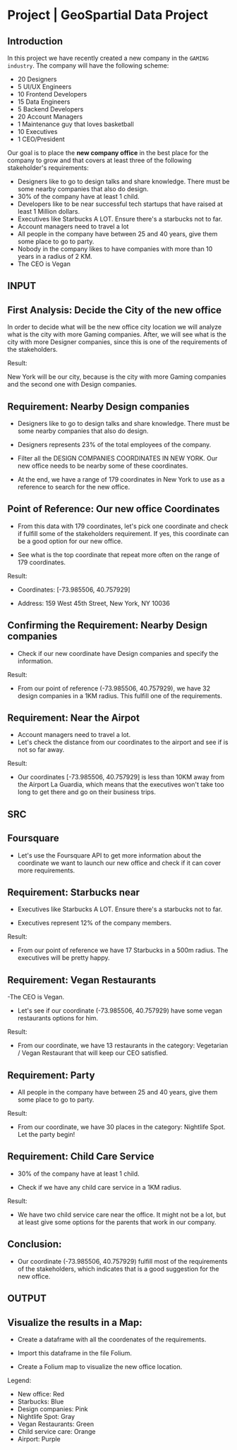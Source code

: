 # Project | GeoSpartial Data Project

## Introduction

In this project we have recently created a new company in the `GAMING industry`. The company will have the following scheme:

- 20 Designers
- 5 UI/UX Engineers
- 10 Frontend Developers
- 15 Data Engineers
- 5 Backend Developers
- 20 Account Managers
- 1 Maintenance guy that loves basketball
- 10 Executives
- 1 CEO/President

Our goal is to place the **new company office** in the best place for the company to grow and that covers at least three of the following stakeholder's requirements:

- Designers like to go to design talks and share knowledge. There must be some nearby companies that also do design.
- 30% of the company have at least 1 child.
- Developers like to be near successful tech startups that have raised at least 1 Million dollars.
- Executives like Starbucks A LOT. Ensure there's a starbucks not to far.
- Account managers need to travel a lot
- All people in the company have between 25 and 40 years, give them some place to go to party.
- Nobody in the company likes to have companies with more than 10 years in a radius of 2 KM.
- The CEO is Vegan


## INPUT

## First Analysis: Decide the City of the new office

In order to decide what will be the new office city location we will analyze what is the city with more Gaming companies. After, we will see what is the city with more Designer companies, since this is one of the requirements of the stakeholders.

Result:

New York will be our city, because is the city with more Gaming companies and the second one with Design companies.

## Requirement: Nearby Design companies

- Designers like to go to design talks and share knowledge. There must be some nearby companies that also do design.

- Designers represents 23% of the total employees of the company.

- Filter all the DESIGN COMPANIES COORDINATES IN NEW YORK. Our new office needs to be nearby some of these coordinates.

- At the end, we have a range of 179 coordinates in New York to use as a reference to search for the new office. 

## Point of Reference: Our new office Coordinates

- From this data with 179 coordinates, let's pick one coordinate and check if fulfill some of the stakeholders requirement. If yes, this coordinate can be a good option for our new office. 

- See what is the top coordinate that repeat more often on the range of 179 coordinates.

Result:

- Coordinates: [-73.985506, 40.757929]

- Address: 159 West 45th Street, New York, NY 10036
  

## Confirming the Requirement: Nearby Design companies

- Check if our new coordinate have Design companies and specify the information.

Result:

- From our point of reference (-73.985506, 40.757929), we have 32 design companies in a 1KM radius. This fulfill one of the requirements.

## Requirement: Near the Airpot 
   
- Account managers need to travel a lot.
- Let's check the distance from our coordinates to the airport and see if is not so far away.

Result:

- Our coordinates [-73.985506, 40.757929] is less than 10KM away from the Airport La Guardia, which means that the executives won't take too long to get there and go on their business trips.
  
## SRC

## Foursquare

- Let's use the Foursquare API to get more information about the coordinate we want to launch our new office and check if it can cover more requirements.

## Requirement: Starbucks near

- Executives like Starbucks A LOT. Ensure there's a starbucks not to far.

- Executives represent 12% of the company members.

Result:

- From our point of reference we have 17 Starbucks in a 500m radius. The executives will be pretty happy.

## Requirement: Vegan Restaurants

-The CEO is Vegan.

- Let's see if our coordinate (-73.985506, 40.757929) have some vegan restaurants options for him.

Result:

- From our coordinate, we have 13 restaurants in the category: Vegetarian / Vegan Restaurant that will keep our CEO satisfied.

## Requirement: Party

- All people in the company have between 25 and 40 years, give them some place to go to party.

Result:

- From our coordinate, we have 30 places in the category: Nightlife Spot. Let the party begin!

## Requirement: Child Care Service

- 30% of the company have at least 1 child.

- Check if we have any child care service in a 1KM radius.

Result:

- We have two child service care near the office. It might not be a lot, but at least give some options for the parents that work in our company.

## Conclusion:

- Our coordinate (-73.985506, 40.757929) fulfill most of the requirements of the stakeholders, which indicates that is a good suggestion for the new office. 

## OUTPUT

## Visualize the results in a Map:

- Create a dataframe with all the coordenates of the requirements.

- Import this dataframe in the file Folium.

- Create a Folium map to visualize the new office location.

Legend:
- New office: Red
- Starbucks: Blue
- Design companies: Pink
- Nightlife Spot: Gray
- Vegan Restaurants: Green
- Child service care: Orange
- Airport: Purple

























